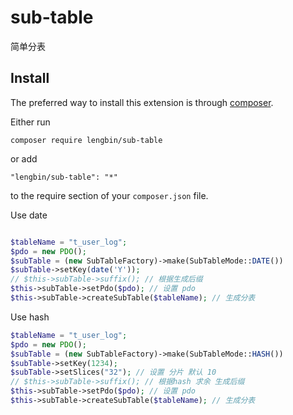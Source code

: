 # sub-table
简单分表

Install
------------

The preferred way to install this extension is through [composer](http://getcomposer.org/download/).

Either run

```
composer require lengbin/sub-table
```

or add

```
"lengbin/sub-table": "*"
```
to the require section of your `composer.json` file.

Use date
```php

$tableName = "t_user_log";
$pdo = new PDO();
$subTable = (new SubTableFactory)->make(SubTableMode::DATE())
$subTable->setKey(date('Y'));
// $this->subTable->suffix(); // 根据生成后缀
$this->subTable->setPdo($pdo); // 设置 pdo
$this->subTable->createSubTable($tableName); // 生成分表

```

Use hash
```php
$tableName = "t_user_log";
$pdo = new PDO();
$subTable = (new SubTableFactory)->make(SubTableMode::HASH())
$subTable->setKey(1234);
$subTable->setSlices("32"); // 设置 分片 默认 10
// $this->subTable->suffix(); // 根据hash 求余 生成后缀
$this->subTable->setPdo($pdo); // 设置 pdo
$this->subTable->createSubTable($tableName); // 生成分表

```